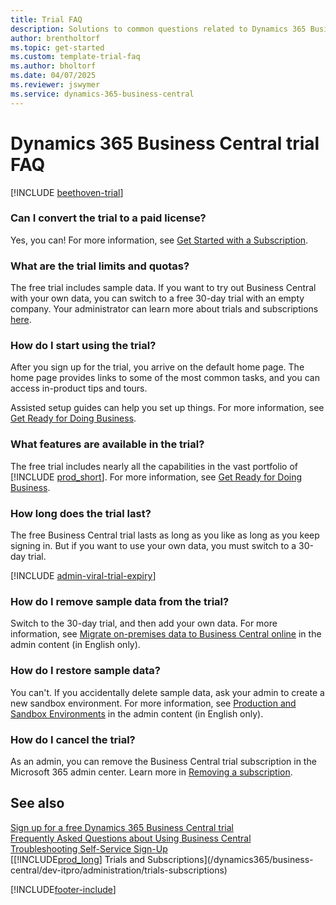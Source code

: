 ```yaml
---  
title: Trial FAQ
description: Solutions to common questions related to Dynamics 365 Business Central trial setup and management. Learn how to resolve platform and app-specific issues.
author: brentholtorf
ms.topic: get-started
ms.custom: template-trial-faq
ms.author: bholtorf
ms.date: 04/07/2025
ms.reviewer: jswymer
ms.service: dynamics-365-business-central
---
```


# Dynamics 365 Business Central trial FAQ

[!INCLUDE [beethoven-trial](includes/beethoven-trial.md)]

### Can I convert the trial to a paid license?

Yes, you can! For more information, see [Get Started with a Subscription](trial-signup.md#get-started-with-a-subscription).  

### What are the trial limits and quotas?

The free trial includes sample data. If you want to try out Business Central with your own data, you can switch to a free 30-day trial with an empty company. 
Your administrator can learn more about trials and subscriptions [here](/dynamics365/business-central/dev-itpro/administration/trials-subscriptions).  

### How do I start using the trial?

After you sign up for the trial, you arrive on the default home page. The home page provides links to some of the most common tasks, and you can access in-product tips and tours.  

Assisted setup guides can help you set up things. For more information, see [Get Ready for Doing Business](ui-get-ready-business.md).  

### What features are available in the trial?

The free trial includes nearly all the capabilities in the vast portfolio of [!INCLUDE [prod_short](includes/prod_short.md)]. For more information, see [Get Ready for Doing Business](ui-get-ready-business.md).  

### How long does the trial last?

The free Business Central trial lasts as long as you like as long as you keep signing in. But if you want to use your own data, you must switch to a 30-day trial.  

[!INCLUDE [admin-viral-trial-expiry](includes/admin-viral-trial-expiry.md)]

### How do I remove sample data from the trial?

Switch to the 30-day trial, and then add your own data. For more information, see [Migrate on-premises data to Business Central online](/dynamics365/business-central/dev-itpro/administration/migrate-data) in the admin content (in English only).  

### How do I restore sample data?

You can't. If you accidentally delete sample data, ask your admin to create a new sandbox environment. For more information, see [Production and Sandbox Environments](/dynamics365/business-central/dev-itpro/administration/environment-types) in the admin content (in English only).  

### How do I cancel the trial?

As an admin, you can remove the Business Central trial subscription in the Microsoft 365 admin center. Learn more in [Removing a subscription](/dynamics365/business-central/dev-itpro/administration/trials-subscriptions#removing-a-subscription).

## See also

[Sign up for a free Dynamics 365 Business Central trial](trial-signup.md)  
[Frequently Asked Questions about Using Business Central](across-faq.yml)  
[Troubleshooting Self-Service Sign-Up](ui-troubleshoot-self-signup.md)  
[[!INCLUDE[prod_long](includes/prod_long.md)] Trials and Subscriptions](/dynamics365/business-central/dev-itpro/administration/trials-subscriptions)  


[!INCLUDE[footer-include](includes/footer-banner.md)]
